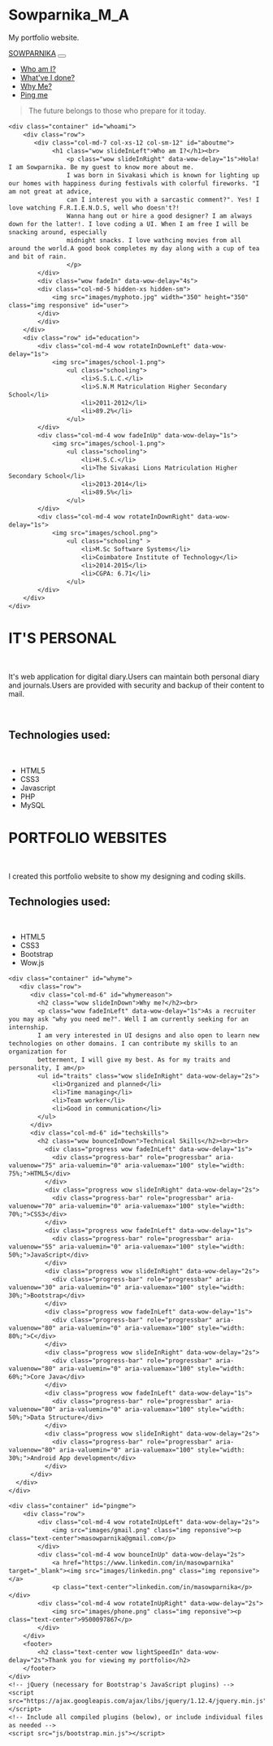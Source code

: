 # Sowparnika_M_A
My portfolio website.
<!DOCTYPE html>
<html lang="en">
  <head>
    <meta charset="utf-8">
    <meta http-equiv="X-UA-Compatible" content="IE=edge">
    <meta name="viewport" content="width=device-width, initial-scale=1">
    <!-- The above 3 meta tags *must* come first in the head; any other head content must come *after* these tags -->
    <title>Sowparnika M A</title>
    <!-- Bootstrap -->
    <link href="css/bootstrap.min.css" rel="stylesheet">
    <link href="stylechange.css" rel="stylesheet">
	<link rel="stylesheet" href="wow/css/libs/animate.css">
	<script src="wow/dist/wow.js"></script>
	</script>
              <script>
              new WOW().init();
    </script>
    <!-- HTML5 shim and Respond.js for IE8 support of HTML5 elements and media queries -->
    <!-- WARNING: Respond.js doesn't work if you view the page via file:// -->
    <!--[if lt IE 9]>
      <script src="https://oss.maxcdn.com/html5shiv/3.7.3/html5shiv.min.js"></script>
      <script src="https://oss.maxcdn.com/respond/1.4.2/respond.min.js"></script>
    <![endif]-->
  </head>
  <body data-spy="scroll" data-target=".navbar-fixed-top">
    <nav class="navbar navbar-inverse navbar-fixed-top" id="div-scroll">
		<div class="container">
				<div class="navbar-header">
				<a href="#page-top" class="navbar-brand">SOWPARNIKA</a>
					<button type="button" class="navbar-toggle" data-target=".navbar-collapse" data-toggle="collapse">
					<span class="icon-bar"></span>
					<span class="icon-bar"></span>
					<span class="icon-bar"></span>
					</button>
				</div>
			<div class="navbar-collapse collapse text-center">
				<ul class="nav navbar-nav">
					<li><a href="#whoami">Who am I?</a></li>
					<li><a href="#works">What've I done?</a></li>
					<li><a href="#whyme">Why Me?</a></li>
					<li><a href="#pingme">Ping me</a></li>
				</ul>
			</div>
		</div>
	</nav>
    <!--intro section-->
	<div class="container" id="page-top">
			<div class="row">
				<div class="col-md-12">
					<blockquote class="blockquote">
                       <p class="wow fadeInDown" data-wow-delay="1s">The future belongs to those who prepare for it today.</p>
                    </blockquote>
				</div>
			</div>
	</div>

  <!--About secion-->
     
	<div class="container" id="whoami">
		<div class="row">
		   <div class="col-md-7 col-xs-12 col-sm-12" id="aboutme">
				<h1 class="wow slideInLeft">Who am I?</h1><br>
					<p class="wow slideInRight" data-wow-delay="1s">Hola! I am Sowparnika. Be my guest to know more about me.
                    I was born in Sivakasi which is known for lighting up our homes with happiness during festivals with colorful fireworks. "I am not great at advice,
					can I interest you with a sarcastic comment?". Yes! I love watching F.R.I.E.N.D.S, well who doesn't?!
					Wanna hang out or hire a good designer? I am always down for the latter!. I love coding a UI. When I am free I will be snacking around, especially
					midnight snacks. I love wathcing movies from all around the world.A good book completes my day along with a cup of tea and bit of rain.
					</p>	
			</div>
			<div class="wow fadeIn" data-wow-delay="4s">
			<div class="col-md-5 hidden-xs hidden-sm">
				<img src="images/myphoto.jpg" width="350" height="350" class="img responsive" id="user">
			</div>
			</div>
		</div>
		<div class="row" id="education">
			<div class="col-md-4 wow rotateInDownLeft" data-wow-delay="1s">
			    <img src="images/school-1.png">
					<ul class="schooling">
						<li>S.S.L.C.</li>
						<li>S.N.M Matriculation Higher Secondary School</li>
						<li>2011-2012</li>
						<li>89.2%</li>
					</ul>
			</div>
			<div class="col-md-4 wow fadeInUp" data-wow-delay="1s">
			    <img src="images/school-1.png">
					<ul class="schooling"> 
						<li>H.S.C.</li>
						<li>The Sivakasi Lions Matriculation Higher Secondary School</li>
						<li>2013-2014</li>
						<li>89.5%</li>
					</ul>
			</div>
			<div class="col-md-4 wow rotateInDownRight" data-wow-delay="1s">
				<img src="images/school.png">
					<ul class="schooling" >
						<li>M.Sc Software Systems</li>
						<li>Coimbatore Institute of Technology</li>
						<li>2014-2015</li>
						<li>CGPA: 6.71</li>
					</ul>
			</div>
		</div>
	</div>
  
  <!--project section-->
   
   <div class="container" id="works">
		<div class="row">
			<div class="col-md-6 project">
				<h1 class="wow fadeInDownBig">IT'S PERSONAL</h1><br>
					<p class="wow fadeInUpBig" data-wow-delay="1s">It's web application for digital diary.Users can maintain both personal diary and journals.Users are provided 
					with security and backup of their content to mail.</p><br>
                <h2 class="wow fadeInDownBig">Technologies used:</h2><br>
                <ul class="techdetails wow fadeInUpBig" data-wow-delay="2s"> 
					<li>HTML5</li>
					<li>CSS3</li>
					<li>Javascript</li>
					<li>PHP</li>
					<li>MySQL</li>
				</ul>
			</div>
			<div class="col-md-6 project">
				<h1 class="wow fadeInDownBig">PORTFOLIO WEBSITES</h1><br>
				<p class="wow fadeInUpBig" data-wow-delay="1s">I created this portfolio website to show my designing and coding skills.</p>
				<h2 class="wow fadeInDownBig">Technologies used:</h2><br>
                    <ul class="techdetails wow fadeInUpBig" data-wow-delay="2s"> 
						<li>HTML5</li>
						<li>CSS3</li>
						<li>Bootstrap</li>
						<li>Wow.js</li>
					</ul>
			</div>
		</div>
	</div>
	
  <!--why me section-->
	
	<div class="container" id="whyme">
	   <div class="row">
		  <div class="col-md-6" id="whymereason">
			<h2 class="wow slideInDown">Why me?</h2><br>
			<p class="wow fadeInLeft" data-wow-delay="1s">As a recruiter you may ask "why you need me?". Well I am currently seeking for an internship. 
			I am very interested in UI designs and also open to learn new technologies on other domains. I can contribute my skills to an organization for 
			betterment, I will give my best. As for my traits and personality, I am</p>
			<ul id="traits" class="wow slideInRight" data-wow-delay="2s">
				<li>Organized and planned</li>
				<li>Time managing</li>
				<li>Team worker</li>
				<li>Good in communication</li>
		    </ul>
		  </div>
		  <div class="col-md-6" id="techskills">
			<h2 class="wow bounceInDown">Technical Skills</h2><br><br>
			  <div class="progress wow fadeInLeft" data-wow-delay="1s">
                <div class="progress-bar" role="progressbar" aria-valuenow="75" aria-valuemin="0" aria-valuemax="100" style="width: 75%;">HTML5</div>
              </div>
			  <div class="progress wow slideInRight" data-wow-delay="2s">
                <div class="progress-bar" role="progressbar" aria-valuenow="70" aria-valuemin="0" aria-valuemax="100" style="width: 70%;">CSS3</div>
              </div>
			  <div class="progress wow fadeInLeft" data-wow-delay="1s">
                <div class="progress-bar" role="progressbar" aria-valuenow="55" aria-valuemin="0" aria-valuemax="100" style="width: 50%;">JavaScript</div>
              </div>
			  <div class="progress wow slideInRight" data-wow-delay="2s">
                <div class="progress-bar" role="progressbar" aria-valuenow="30" aria-valuemin="0" aria-valuemax="100" style="width: 30%;">Bootstrap</div>
              </div>
			  <div class="progress wow fadeInLeft" data-wow-delay="1s">
                <div class="progress-bar" role="progressbar" aria-valuenow="80" aria-valuemin="0" aria-valuemax="100" style="width: 80%;">C</div>
              </div>
			  <div class="progress wow slideInRight" data-wow-delay="2s">
                <div class="progress-bar" role="progressbar" aria-valuenow="80" aria-valuemin="0" aria-valuemax="100" style="width: 60%;">Core Java</div>
              </div>
		      <div class="progress wow fadeInLeft" data-wow-delay="1s">
                <div class="progress-bar" role="progressbar" aria-valuenow="80" aria-valuemin="0" aria-valuemax="100" style="width: 50%;">Data Structure</div>
              </div>
			  <div class="progress wow slideInRight" data-wow-delay="2s">
                <div class="progress-bar" role="progressbar" aria-valuenow="80" aria-valuemin="0" aria-valuemax="100" style="width: 30%;">Android App development</div>
              </div>
		  </div>
	  </div>
	</div>
	
  <!--contact section-->
	
	<div class="container" id="pingme">
		<div class="row">
			<div class="col-md-4 wow rotateInUpLeft" data-wow-delay="2s">
				<img src="images/gmail.png" class="img reponsive"><p class="text-center">masowparnika@gmail.com</p>
			</div>
			<div class="col-md-4 wow bounceInUp" data-wow-delay="2s">
				<a href="https://www.linkedin.com/in/masowparnika" target="_blank"><img src="images/linkedin.png" class="img reponsive"></a>
				<p class="text-center">linkedin.com/in/masowparnika</p></div>
			<div class="col-md-4 wow rotateInUpRight" data-wow-delay="2s">	
				<img src="images/phone.png" class="img reponsive"><p class="text-center">9500097867</p>
			</div> 
		</div>
		<footer> 
		    <h2 class="text-center wow lightSpeedIn" data-wow-delay="2s">Thank you for viewing my portfolio</h2>
		</footer>
	</div>
    <!-- jQuery (necessary for Bootstrap's JavaScript plugins) -->
    <script src="https://ajax.googleapis.com/ajax/libs/jquery/1.12.4/jquery.min.js"></script>
	<!-- Include all compiled plugins (below), or include individual files as needed -->
    <script src="js/bootstrap.min.js"></script>
  </body>
</html>
